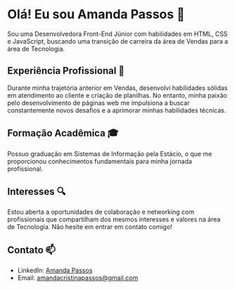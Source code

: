 # Olá! Eu sou Amanda Passos 👋

Sou uma Desenvolvedora Front-End Júnior com habilidades em HTML, CSS e JavaScript, buscando uma transição de carreira da área de Vendas para a área de Tecnologia.

## Experiência Profissional 💼

Durante minha trajetória anterior em Vendas, desenvolvi habilidades sólidas em atendimento ao cliente e criação de planilhas. No entanto, minha paixão pelo desenvolvimento de páginas web me impulsiona a buscar constantemente novos desafios e a aprimorar minhas habilidades técnicas.

## Formação Acadêmica 🎓

Possuo graduação em Sistemas de Informação pela Estácio, o que me proporcionou conhecimentos fundamentais para minha jornada profissional.

## Interesses 🔍

Estou aberta a oportunidades de colaboração e networking com profissionais que compartilham dos mesmos interesses e valores na área de Tecnologia. Não hesite em entrar em contato comigo!

## Contato 📫

- LinkedIn: [Amanda Passos](https://www.linkedin.com/in/amandapassosbarbieri/)
- Email: amandacristinapassos@gmail.com
